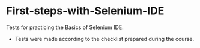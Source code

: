 # First-steps-with-Selenium-IDE
Tests for practicing the Basics of Selenium IDE.
- Tests were made according to the checklist prepared during the course.

